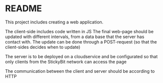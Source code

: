 # README

This project includes creating a web application.

The client-side includes code written in JS
The final web-page should be updated with different intervals,
from a data base that the server has contact with.
The update can be done through a POST-request 
(so that the client-sides decides when to update)

The server is to be deployed on a cloudservice and be configurated
so that only clients from the StickyBit network can access the page

The communication between the client and server should be according
to HTTP
